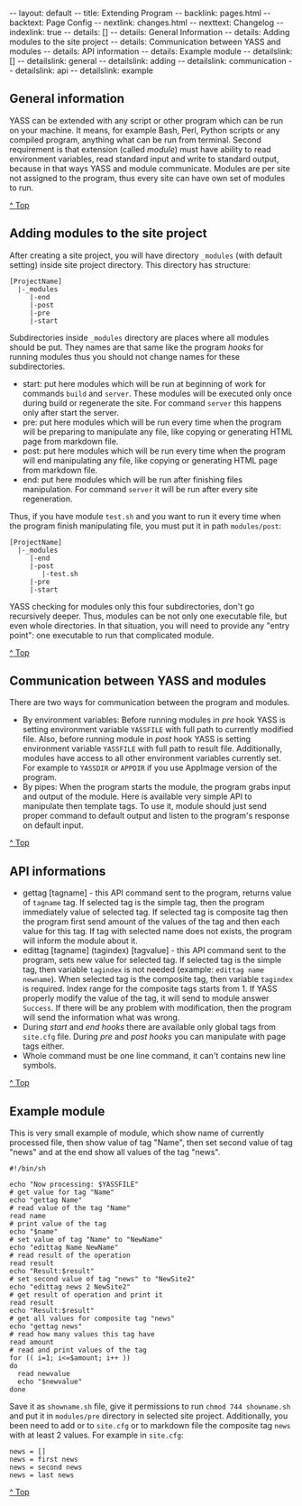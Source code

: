 -- layout: default
-- title: Extending Program
-- backlink: pages.html
-- backtext: Page Config
-- nextlink: changes.html
-- nexttext: Changelog
-- indexlink: true
-- details: []
-- details: General Information
-- details: Adding modules to the site project
-- details: Communication between YASS and modules
-- details: API information
-- details: Example module
-- detailslink: []
-- detailslink: general
-- detailslink: adding
-- detailslink: communication
-- detailslink: api
-- detailslink: example
## <a name="general"></a>General information

YASS can be extended with any script or other program which can be run on your
machine. It means, for example Bash, Perl, Python scripts or any compiled
program, anything what can be run from terminal. Second requirement is that
extension (called *module*) must have ability to read environment variables,
read standard input and write to standard output, because in that ways YASS and
module communicate. Modules are per site not assigned to the program, thus
every site can have own set of modules to run.

<a href="#top">^ Top</a>

## <a name="adding"></a>Adding modules to the site project

After creating a site project, you will have directory `_modules` (with default
setting) inside site project directory. This directory has structure:

    [ProjectName]
      |-_modules
         |-end
         |-post
         |-pre
         |-start

Subdirectories inside `_modules` directory are places where all modules should
be put. They names are that same like the program *hooks* for running modules
thus you should not change names for these subdirectories.

* start: put here modules which will be run at beginning of work for commands
  `build` and `server`. These modules will be executed only once during build or
  regenerate the site. For command `server` this happens only after start the
  server.
* pre: put here modules which will be run every time when the program will be
  preparing to manipulate any file, like copying or generating HTML page from
  markdown file.
* post: put here modules which will be run every time when the program will end
  manipulating any file, like copying or generating HTML page from markdown
  file.
* end: put here modules which will be run after finishing files manipulation.
  For command `server` it will be run after every site regeneration.

Thus, if you have module `test.sh` and you want to run it every time when the
program finish manipulating file, you must put it in path `modules/post`:

    [ProjectName]
      |-_modules
         |-end
         |-post
            |-test.sh
         |-pre
         |-start

YASS checking for modules only this four subdirectories, don't go recursively
deeper. Thus, modules can be not only one executable file, but even whole
directories. In that situation, you will need to provide any "entry point": one
executable to run that complicated module.

<a href="#top">^ Top</a>

## <a name="communication"></a>Communication between YASS and modules

There are two ways for communication between the program and modules.
* By environment variables: Before running modules in *pre* hook YASS
  is setting environment variable `YASSFILE` with full path to currently
  modified file. Also, before running module in *post* hook YASS is setting
  environment variable `YASSFILE` with full path to result file.
  Additionally, modules have access to all other environment variables
  currently set. For example to `YASSDIR` or `APPDIR` if you use AppImage
  version of the program.
* By pipes: When the program starts the module, the program grabs input and
  output of the module. Here is available very simple API to manipulate then
  template tags. To use it, module should just send proper command to default
  output and listen to the program's response on default input.

<a href="#top">^ Top</a>

## <a name="api"></a>API informations

* gettag [tagname] - this API command sent to the program, returns value of
  `tagname` tag. If selected tag is the simple tag, then the program
  immediately value of selected tag. If selected tag is composite tag then
  the program first send amount of the values of the tag and then each value
  for this tag. If tag with selected name does not exists, the program will
  inform the module about it.
* edittag [tagname] (tagindex) [tagvalue] - this API command sent to the
  program, sets new value for selected tag. If selected tag is the simple tag,
  then variable `tagindex` is not needed (example: `edittag name newname`).
  When selected tag is the composite tag, then variable `tagindex` is required.
  Index range for the composite tags starts from 1. If YASS properly modify
  the value of the tag, it will send to module answer `Success`. If there
  will be any problem with modification, then the program will send the
  information what was wrong.
* During *start* and *end* *hooks* there are available only global tags from
  `site.cfg` file. During *pre* and *post* *hooks* you can manipulate with page
  tags either.
* Whole command must be one line command, it can't contains new line symbols.

<a href="#top">^ Top</a>

## <a name="example"></a>Example module

This is very small example of module, which show name of currently processed
file, then show value of tag "Name", then set second value of tag "news" and
at the end show all values of the tag "news".

    #!/bin/sh

    echo "Now processing: $YASSFILE"
    # get value for tag "Name"
    echo "gettag Name"
    # read value of the tag "Name"
    read name
    # print value of the tag
    echo "$name"
    # set value of tag "Name" to "NewName"
    echo "edittag Name NewName"
    # read result of the operation
    read result
    echo "Result:$result"
    # set second value of tag "news" to "NewSite2"
    echo "edittag news 2 NewSite2"
    # get result of operation and print it
    read result
    echo "Result:$result"
    # get all values for composite tag "news"
    echo "gettag news"
    # read how many values this tag have
    read amount
    # read and print values of the tag
    for (( i=1; i<=$amount; i++ ))
    do
      read newvalue
      echo "$newvalue"
    done


Save it as `showname.sh` file, give it permissions to run `chmod 744
showname.sh` and put it in `modules/pre` directory in selected site project.
Additionally, you been need to add or to `site.cfg` or to markdown file the
composite tag `news` with at least 2 values. For example in `site.cfg`:

    news = []
    news = first news
    news = second news
    news = last news

<a href="#top">^ Top</a>
